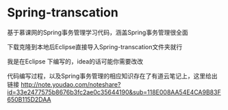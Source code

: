 # Spring-transcation
基于慕课网的Spring事务管理学习代码，涵盖Spring事务管理很全面


下载克隆到本地后Eclipse直接导入Spring-transcation文件夹就行

我是在Eclipse 下编写的，idea的话可能你需要改改

代码编写过程，以及Spring事务管理的相应知识存在了有道云笔记上，这里给出链接
http://note.youdao.com/noteshare?id=33e2477575b8676b3fc2ae0c35644190&sub=118E008AA54E4CA9B83F650B115D2DAA
